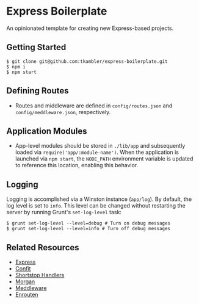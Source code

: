 # Express Boilerplate

An opinionated template for creating new Express-based projects.

## Getting Started

```
$ git clone git@github.com:tkambler/express-boilerplate.git
$ npm i
$ npm start
```

## Defining Routes

- Routes and middleware are defined in `config/routes.json` and `config/meddleware.json`, respectively.

## Application Modules

- App-level modules should be stored in `./lib/app` and subsequently loaded via `require('app/:module-name')`. When the application is launched via `npm start`, the `NODE_PATH` environment variable is updated to reference this location, enabling this behavior.

## Logging

Logging is accomplished via a Winston instance (`app/log`). By default, the log level is set to `info`. This level can be changed without restarting the server by running Grunt's `set-log-level` task:

```
$ grunt set-log-level --level=debug # Turn on debug messages
$ grunt set-log-level --level=info # Turn off debug messages
```

## Related Resources

- [Express](http://expressjs.com/)
- [Confit](https://github.com/krakenjs/confit)
- [Shortstop Handlers](https://github.com/krakenjs/shortstop-handlers)
- [Morgan](https://github.com/expressjs/morgan)
- [Meddleware](https://github.com/krakenjs/meddleware)
- [Enrouten](https://github.com/krakenjs/express-enrouten)
